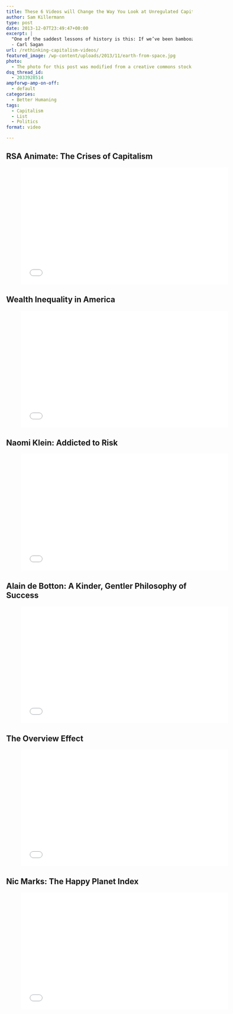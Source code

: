```yaml
---
title: These 6 Videos will Change the Way You Look at Unregulated Capitalism
author: Sam Killermann
type: post
date: 2013-12-07T23:49:47+00:00
excerpt: |
  "One of the saddest lessons of history is this: If we’ve been bamboozled long enough, we tend to reject any evidence of the bamboozle. We’re no longer interested in finding out the truth. The bamboozle has captured us. It’s simply too painful to acknowledge, even to ourselves, that we’ve been taken. Once you give a charlatan power over you, you almost never get it back."
  - Carl Sagan
url: /rethinking-capitalism-videos/
featured_image: /wp-content/uploads/2013/11/earth-from-space.jpg
photo:
  - The photo for this post was modified from a creative commons stock image.
dsq_thread_id:
  - 2033928514
ampforwp-amp-on-off:
  - default
categories:
  - Better Humaning
tags:
  - Capitalism
  - List
  - Politics
format: video

---
```

## RSA Animate: The Crises of Capitalism

<div class="youtube">
  <figure><iframe src="//www.youtube.com/embed/qOP2V_np2c0" width="560" height="315" frameborder="0" allowfullscreen="allowfullscreen"></iframe></figure>
</div>

## Wealth Inequality in America

<div class="youtube">
  <figure><iframe src="//www.youtube.com/embed/QPKKQnijnsM" width="560" height="315" frameborder="0" allowfullscreen="allowfullscreen"></iframe></figure>
</div>

## Naomi Klein: Addicted to Risk

<div class="youtube">
  <figure><iframe src="//www.youtube.com/embed/0ZhL7P7w3as" width="560" height="315" frameborder="0" allowfullscreen="allowfullscreen"></iframe></figure>
</div>

## Alain de Botton: A Kinder, Gentler Philosophy of Success

<div class="youtube">
  <figure><iframe src="//www.youtube.com/embed/MtSE4rglxbY" width="560" height="315" frameborder="0" allowfullscreen="allowfullscreen"></iframe></figure>
</div>

## The Overview Effect

<div class="youtube">
  <figure><iframe src="//www.youtube.com/embed/CHMIfOecrlo" width="560" height="315" frameborder="0" allowfullscreen="allowfullscreen"></iframe></figure>
</div>

## Nic Marks: The Happy Planet Index

<div class="youtube">
  <figure><iframe src="//www.youtube.com/embed/M1o3FS0awtk" width="560" height="315" frameborder="0" allowfullscreen="allowfullscreen"></iframe></figure>
</div>